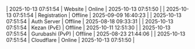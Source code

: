 | 2025-10-13 07:51:54 | Website | Online | 2025-10-13 07:51:50 |
| 2025-10-13 07:51:54 | Registration | Offline | 2025-09-09 16:40:23 |
| 2025-10-13 07:51:54 | Auth Server | Offline | 2025-08-18 09:33:31 |
| 2025-10-13 07:51:54 | Kezan (PvE) | Offline | 2025-10-11 12:51:30 |
| 2025-10-13 07:51:54 | Gurubashi (PvP) | Offline | 2025-08-23 21:44:06 |
| 2025-10-13 07:51:54 | Cloudflare | Online | 2025-10-13 07:51:50 |
